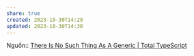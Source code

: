 ```yaml
---
share: true
created: 2023-10-30T14:29
updated: 2023-10-30T14:30
---
```

Nguồn:: [There Is No Such Thing As A Generic | Total TypeScript](https://www.totaltypescript.com/no-such-thing-as-a-generic)
